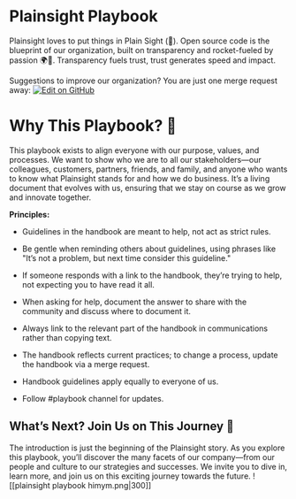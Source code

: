 <a name="top"></a>
# Plainsight Playbook

Plainsight loves to put things in Plain Sight (🥁). Open source code is the blueprint of our organization, built on transparency and rocket-fueled by passion 🌍🚀. Transparency fuels trust, trust generates speed and impact.

Suggestions to improve our organization?
You are just one merge request away: <a name="top"></a>
[![Edit on GitHub](https://img.shields.io/badge/Edit_on-GitHub-FDCAD2?logo=github&logoColor=FFFFFF&style=for-the-badge)](https://github.com/PlainsightPro/Vision-Playbook/blob/Launched/Vision%20Playbook%20Usage/%F0%9F%99%8B%EF%B8%8F%20Hello%20There.md)

# Why This Playbook? 🤔

This playbook exists to align everyone with our purpose, values, and processes. We want to show who we are to all our stakeholders—our colleagues, customers, partners, friends, and family, and anyone who wants to know what Plainsight stands for and how we do business. It’s a living document that evolves with us, ensuring that we stay on course as we grow and innovate together.

**Principles:**

- Guidelines in the handbook are meant to help, not act as strict rules.

- Be gentle when reminding others about guidelines, using phrases like "It’s not a problem, but next time consider this guideline."

- If someone responds with a link to the handbook, they’re trying to help, not expecting you to have read it all.

- When asking for help, document the answer to share with the community and discuss where to document it.

- Always link to the relevant part of the handbook in communications rather than copying text.

- The handbook reflects current practices; to change a process, update the handbook via a merge request.

- Handbook guidelines apply equally to everyone of us.

- Follow #playbook channel for updates. 



## What’s Next? Join Us on This Journey 🎯

The introduction is just the beginning of the Plainsight story. As you explore this playbook, you’ll discover the many facets of our company—from our people and culture to our strategies and successes. We invite you to dive in, learn more, and join us on this exciting journey towards the future.
![[plainsight playbook himym.png|300]]